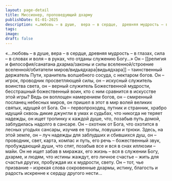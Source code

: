 ```yaml
---
layout: page-detail
title: Миссионер, проповедующий дхарму
publishDate: 01-01-2025
description: «…любовь – в душе,  вера – в сердце,  древняя мудрость – в глазах, сила – в словах  и воля – в руках,  что отданы служению Богу…» Он – видьядхара –  таинственный держатель Пути,  хранитель волшебного сосуда, с нектаром богов.
tags:
image:
draft: false
---
```

«…любовь – в душе,  вера – в сердце,  древняя мудрость – в глазах, сила – в словах  и воля – в руках,  что отданы служению Богу…» Он – [[религия и философия/санатана дхарма/законы и силы вселенной/строение вселенной/обитатели миров/видьядхара|видьядхара]] –  таинственный держатель Пути,  хранитель волшебного сосуда, с нектаром богов. Он – игрок, проводник просветляющей силы,  он – искусный служитель воинства света,  он – верный служитель Божественной мудрости, бесстрашный божественный воин,  кто с ним сравнится в искусстве этой игры? Ведь он воплощен намерением богов,  он – смиренный посланец небесных миров,  он пришел в этот в мир волей великих святых,  идущей от Бога. Он – первопроходец, путник и странник,  храбро идущий сквозь дикие джунгли в умах и судьбах,  что никогда не теряет надежды, он ищет тропинку к каждой душе,  что, позабыв путь домой,  заблудилась надолго в сансаре. Он – охотник от Бога,  что охотится в лесных угодьях сансары,  изучив ее тропы, ловушки и трюки. Здесь, на этой земле,  он – луч надежды для заблудших и сбившихся душ,  он – проводник, свет, карта, компас и путь,  его речь – божественный звук,  пробуждающий души, что спят,  позабыв все и вся в снах иллюзии – майи. Он не ищет забав в миражах,  его жизнь – вся в служении Богу, дхарме,  и людям, что истины жаждут,  его личное счастье – жить для счастья других,  пробуждая их к мудрости, свету. Он – тот,  чье призвание – изрекая слова сокровенные дхармы,  истину, благость и радость искренне к сердцу другого нести…
